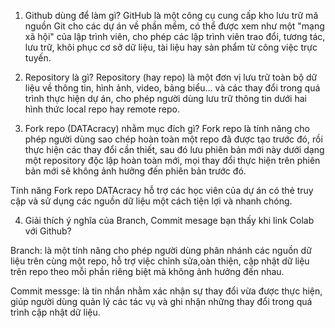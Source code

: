 1. Github dùng để làm gì? 
GitHub là một công cụ cung cấp kho lưu trữ mã nguồn Git cho các dự án về phần mềm, có thể được xem như một "mạng xã hội" của lập trình viên, cho phép các lập trình viên trao đổi, tương tác, lưu trữ, khôi phục cơ sở dữ liệu, tài liệu hay sản phẩm từ công việc trực tuyến.

2. Repository là gì? 
Repository (hay repo) là một đơn vị lưu trữ toàn bộ dữ liệu về  thông tin, hình ảnh, video, bảng biểu… và các thay đổi trong quá trình thực hiện dự án, cho phép người dùng lưu trữ thông tin dưới hai hình thức local repo hay remote repo.

3. Fork repo (DATAcracy) nhằm mục đích gì? 
Fork repo là tính năng cho phép người dùng sao chép hoàn toàn một repo đã được tạo trước đó, rồi thực hiện các thay đổi cần thiết, sau đó lưu phiên bản mới này dưới dạng một repository độc lập hoàn toàn mới, mọi thay đổi thực hiện trên phiên bản mới sẽ không ảnh hưởng đến phiên bản trước đó.

Tính năng Fork repo DATAcracy hỗ trợ các học viên của dự án có thẻ truy cập và sử dụng các nguồn dữ liệu một cách tiện lợi và nhanh chóng.

4. Giải thích ý nghĩa của Branch, Commit mesage bạn thấy khi link Colab với Github?

Branch: là một tính năng cho phép người dùng phân nhánh các nguồn dữ liệu trên cùng một repo, hỗ trợ việc chỉnh sửa,oàn thiện, cập nhật dữ liệu trên repo theo mỗi phần riêng biệt mà không ảnh hưởng đến nhau.

Commit messge: là tin nhắn nhằm xác nhận sự thay đổi vừa được thực hiện, giúp người dùng quản lý các tác vụ và ghi nhận những thay đổi trong quá trình cập nhật dữ liệu.
